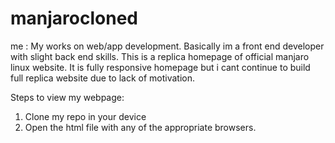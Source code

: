 # manjarocloned
me : My works on web/app development. Basically im a front end developer with slight back end skills.
This is a replica homepage of official manjaro linux website.
It is fully responsive homepage but i cant continue to build full replica website due to lack of motivation.

Steps to view my webpage:

1. Clone my repo in your device
2. Open the html file with any of the appropriate browsers.
